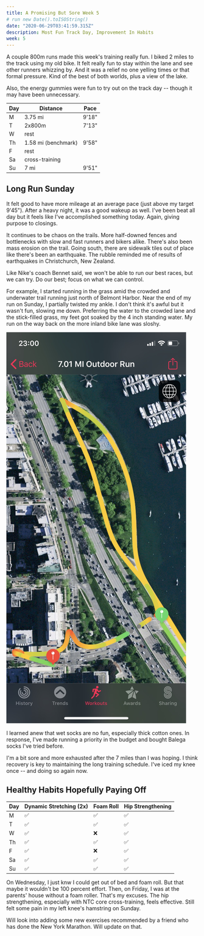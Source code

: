 ```yaml
---
title: A Promising But Sore Week 5
# run new Date().toISOString()
date: "2020-06-29T03:41:59.315Z"
description: Most Fun Track Day, Improvement In Habits
week: 5
---
```


A couple 800m runs made this week's training really fun. I biked 2 miles to the track using my old bike. It felt really fun to stay within the lane and see other runners whizzing by. And it was a relief no one yelling times or that formal pressure. Kind of the best of both worlds, plus a view of the lake.

Also, the energy gummies were fun to try out on the track day -- though it may have been unnecessary.

| Day | Distance            | Pace  |
| --- | ------------------- | ----- |
| M   | 3.75 mi             | 9'18" |
| T   | 2x800m              | 7'13" |
| W   | rest                |       |
| Th  | 1.58 mi (benchmark) | 9'58" |
| F   | rest                |       |
| Sa  | cross-training      |       |
| Su  | 7 mi                | 9'51" |

## Long Run Sunday

It felt good to have more mileage at an average pace (just above my target 9'45"). After a heavy night, it was a good wakeup as well. I've been beat all day but it feels like I've accomplished something today. Again, giving purpose to closings.

It continues to be chaos on the trails. More half-downed fences and bottlenecks with slow and fast runners and bikers alike. There's also been mass erosion on the trail. Going south, there are sidewalk tiles out of place like there's been an earthquake. The rubble reminded me of results of earthquakes in Christchurch, New Zealand.

Like Nike's coach Bennet said, we won't be able to run our best races, but we can try. Do our best; focus on what we can control.

For example, I started running in the grass amid the crowded and underwater trail running just north of Belmont Harbor. Near the end of my run on Sunday, I partially twisted my ankle. I don't think it's awful but it wasn't fun, slowing me down. Preferring the water to the crowded lane and the stick-filled grass, my feet got soaked by the 4 inch standing water. My run on the way back on the more inland bike lane was sloshy.

![Right where there was high water](./end-outdoor-run.jpeg)

I learned anew that wet socks are no fun, especially thick cotton ones. In response, I've made running a priority in the budget and bought Balega socks I've tried before.

I'm a bit sore and more exhausted after the 7 miles than I was hoping. I think recovery is key to maintaining the long training schedule. I've iced my knee once -- and doing so again now.

## Healthy Habits Hopefully Paying Off

| Day | Dynamic Stretching (2x) | Foam Roll | Hip Strengthening |
| --- | ----------------------- | --------- | ----------------- |
| M   | ✅                      | ✅        | ✅                |
| T   | ✅                      | ✅        | ✅                |
| W   | ✅                      | ❌        | ✅                |
| Th  | ✅                      | ✅        | ✅                |
| F   | ✅                      | ❌        | ✅                |
| Sa  | ✅                      | ✅        | ✅                |
| Su  | ✅                      | ✅        | ✅                |

On Wednesday, I just knw I could get out of bed and foam roll. But that maybe it wouldn't be 100 percent effort. Then, on Friday, I was at the parents' house without a foam roller. That's my excuses. The hip strengthening, especially with NTC core cross-training, feels effective. Still felt some pain in my left knee's hamstring on Sunday.

Will look into adding some new exercises recommended by a friend who has done the New York Marathon. Will update on that.
